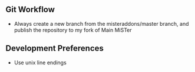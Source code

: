 ## Git Workflow
- Always create a new branch from the misteraddons/master branch, and publish the repository to my fork of Main MiSTer

## Development Preferences
- Use unix line endings